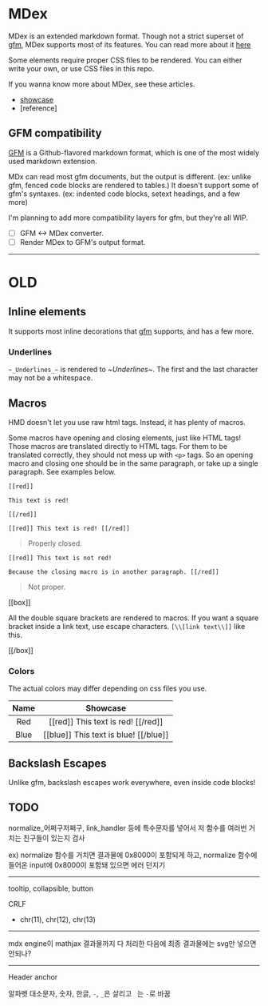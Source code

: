 # MDex

MDex is an extended markdown format. Though not a strict superset of [gfm], MDex supports most of its features. You can read more about it [here](#gfm-compatibility)

Some elements require proper CSS files to be rendered. You can either write your own, or use CSS files in this repo.

If you wanna know more about MDex, see these articles.

- [showcase]
- [reference]

## GFM compatibility

[GFM] is a Github-flavored markdown format, which is one of the most widely used markdown extension.

MDx can read most gfm documents, but the output is different. (ex: unlike gfm, fenced code blocks are rendered to tables.) It doesn't support some of gfm's syntaxes. (ex: indented code blocks, setext headings, and a few more)

I'm planning to add more compatibility layers for gfm, but they're all WIP.

- [ ] GFM <-> MDex converter.
- [ ] Render MDex to GFM's output format.

[GFM]: https:github.github.com/gfm
[showcase]: showcase.md

---

# OLD

## Inline elements

It supports most inline decorations that [gfm](https://github.github.com/gfm) supports, and has a few more.

### Underlines

`~_Underlines_~` is rendered to ~_Underlines_~. The first and the last character may not be a whitespace.

## Macros

HMD doesn't let you use raw html tags. Instead, it has plenty of macros.

Some macros have opening and closing elements, just like HTML tags! Those macros are translated directly to HTML tags. For them to be translated correctly, they should not mess up with `<p>` tags. So an opening macro and closing one should be in the same paragraph, or take up a single paragraph. See examples below.

```
[[red]]

This text is red!

[[/red]]

[[red]] This text is red! [[/red]]
```

> Properly closed.

```
[[red]] This text is not red!

Because the closing macro is in another paragraph. [[/red]]
```

> Not proper.

[[box]]

All the double square brackets are rendered to macros. If you want a square bracket inside a link text, use escape characters. `[\\[link text\\]]` like this.

[[/box]]

### Colors

The actual colors may differ depending on css files you use.

| Name |                      Showcase                      |
|:----:|:--------------------------------------------------:|
| Red  | [[red]] This text is red! [[/red]]                 |
| Blue | [[blue]] This text is blue! [[/blue]]              |

## Backslash Escapes

Unlike gfm, backslash escapes work everywhere, even inside code blocks!

## TODO

normalize_어쩌구저쩌구, link_handler 등에 특수문자를 넣어서 저 함수를 여러번 거치는 친구들이 있는지 검사

ex) normalize 함수를 거치면 결과물에 0x8000이 포함되게 하고, normalize 함수에 들어온 input에 0x8000이 포함돼 있으면 에러 던지기

---

tooltip, collapsible, button

CRLF
- chr(11), chr(12), chr(13)

---

mdx engine이 mathjax 결과물까지 다 처리한 다음에 최종 결과물에는 svg만 넣으면 안되나?

---

Header anchor

알파벳 대소문자, 숫자, 한글, `-`, `_`은 살리고 ` `는 `-`로 바꿈
